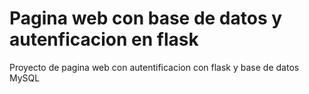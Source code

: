 # Pagina web con base de datos y autenficacion en flask
 Proyecto de pagina web con autentificacion con flask y base de datos MySQL
